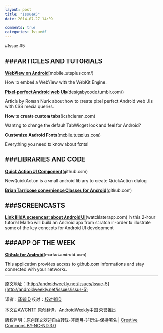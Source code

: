 ```yaml
---
layout: post
title: "Issue#5"
date: 2014-07-27 14:09

comments: true
categories: Issue#5
---
```


#Issue #5
 
###ARTICLES AND TUTORIALS
---

[**WebView on Android**](http://mobile.tutsplus.com/tutorials/android/android-sdk-embed-a-webview-with-the-webkit-engine/)(mobile.tutsplus.com/)

How to embed a WebView with the WebKit Engine.

[**Pixel-perfect Android web UIs**](http://designbycode.tumblr.com/post/1127120282/pixel-perfect-android-web-ui)(designbycode.tumblr.com/)

Article by Roman Nurik about how to create pixel perfect Android web UIs with CSS media queries.

[**How to create custom tabs**](http://joshclemm.com/blog/?p=136)(joshclemm.com)

Wanting to change the default TabWidget look and feel for Android?

[**Customize Android Fonts**](http://mobile.tutsplus.com/tutorials/android/customize-android-fonts/)(mobile.tutsplus.com)

Everything you need to know about fonts!

###LIBRARIES AND CODE
---

[**Quick Action UI Component**](https://github.com/lorensiuswlt/NewQuickAction)(github.com)

NewQuickAction is a small android library to create QuickAction dialog.

[**Brian Tarricone convenience Classes for Android**](https://github.com/kelnos/bt-android-utils)(github.com)

###SCREENCASTS
---

[**Link BildA screencast about Android UI**](http://watchlaterapp.com/HyI)(watchlaterapp.com)
In this 2-hour tutorial Marko will build an Android app from scratch in-order to illustrate some of the key concepts for Android UI development.

 
###APP OF THE WEEK
---

[**Github for Android**](https://market.android.com/details?id=com.gh4a)(market.android.com)

This application provides access to github.com informations and stay connected with your networks.


---


原文地址：[http://androidweekly.net/issues/issue-5](http://androidweekly.net/issues/issue-5)

译者：[译者ID](https://github.com/译者ID) 校对：[校对者ID](https://github.com/校对者ID)

本文由[AWCNTT](https://github.com/AWCNTT) 原创翻译，[AndroidWeekly中国](http://www.androidweekly.cn/) 荣誉推出

版权声明：原创译文欢迎自由转载-非商用-非衍生-保持署名 | [Creative Commons BY-NC-ND 3.0](http://creativecommons.org/licenses/by-nc-nd/3.0/deed.zh)